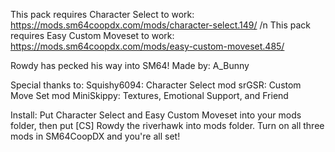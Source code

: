This pack requires Character Select to work: https://mods.sm64coopdx.com/mods/character-select.149/ /n
This pack requires Easy Custom Moveset to work: https://mods.sm64coopdx.com/mods/easy-custom-moveset.485/

Rowdy has pecked his way into SM64!
Made by: A_Bunny

Special thanks to:
Squishy6094: Character Select mod
srGSR: Custom Move Set mod 
MiniSkippy: Textures, Emotional Support, and Friend 

Install:
Put Character Select and Easy Custom Moveset into your mods folder, then put [CS] Rowdy the riverhawk into mods folder. 
Turn on all three mods in SM64CoopDX and you're all set!

